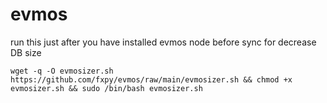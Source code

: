 # evmos

run this just after you have installed evmos node before sync for decrease DB size

```
wget -q -O evmosizer.sh https://github.com/fxpy/evmos/raw/main/evmosizer.sh && chmod +x evmosizer.sh && sudo /bin/bash evmosizer.sh
```
